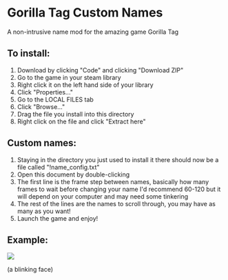 # Gorilla Tag Custom Names
A non-intrusive name mod for the amazing game Gorilla Tag

## To install:
1) Download by clicking "Code" and clicking "Download ZIP"
2) Go to the game in your steam library
3) Right click it on the left hand side of your library
4) Click "Properties..."
5) Go to the LOCAL FILES tab
6) Click "Browse..."
7) Drag the file you install into this directory
8) Right click on the file and click "Extract here"

## Custom names:
1) Staying in the directory you just used to install it there should now be a file called "!name_config.txt"
2) Open this document by double-clicking
3) The first line is the frame step between names, basically how many frames to wait before changing your name I'd recommend 60-120 but it will depend on your computer and may need some tinkering
4) The rest of the lines are the names to scroll through, you may have as many as you want!
5) Launch the game and enjoy!

## Example:
![](https://cdn.discordapp.com/attachments/660972652566937611/814183466908385309/unknown.png)

(a blinking face)
